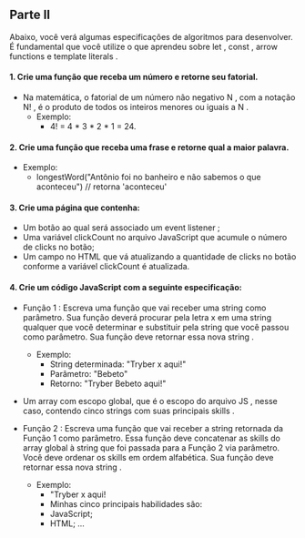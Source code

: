 ##  Parte II

Abaixo, você verá algumas especificações de algoritmos para desenvolver. É fundamental que você utilize o que aprendeu sobre let , const , arrow functions e template literals .

#### 1. Crie uma função que receba um número e retorne seu fatorial.
- Na matemática, o fatorial de um número não negativo N , com a notação N! , é o produto de todos os inteiros menores ou iguais a N . 
  - Exemplo:
    - 4! = 4 * 3 * 2 * 1 = 24.

#### 2. Crie uma função que receba uma frase e retorne qual a maior palavra.
  - Exemplo:
    - longestWord("Antônio foi no banheiro e não sabemos o que aconteceu") // retorna 'aconteceu'

#### 3. Crie uma página que contenha:
- Um botão ao qual será associado um event listener ;
- Uma variável clickCount no arquivo JavaScript que acumule o número de clicks no botão;
- Um campo no HTML que vá atualizando a quantidade de clicks no botão conforme a variável clickCount é atualizada.

#### 4. Crie um código JavaScript com a seguinte especificação:
- Função 1 : Escreva uma função que vai receber uma string como parâmetro. Sua função deverá procurar pela letra x em uma string qualquer que você determinar e substituir pela string que você passou como parâmetro. Sua função deve retornar essa nova string .
  - Exemplo:
    - String determinada: "Tryber x aqui!"
    - Parâmetro: "Bebeto"
    - Retorno: "Tryber Bebeto aqui!"

- Um array com escopo global, que é o escopo do arquivo JS , nesse caso, contendo cinco strings com suas principais skills .

- Função 2 : Escreva uma função que vai receber a string retornada da Função 1 como parâmetro. Essa função deve concatenar as skills do array global à string que foi passada para a Função 2 via parâmetro. Você deve ordenar os skills em ordem alfabética. Sua função deve retornar essa nova string .
  - Exemplo:
    - "Tryber x aqui!
    - Minhas cinco principais habilidades são:
    - JavaScript;
    - HTML; ...

